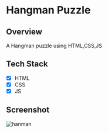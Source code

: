 # Hangman Puzzle

## Overview

A Hangman puzzle using HTML,CSS,JS

## Tech Stack

- [x] HTML
- [x] CSS
- [x] JS

## Screenshot

<img src="https://i.ibb.co/NVsshcM/hanman.png" alt="hanman" border="0">